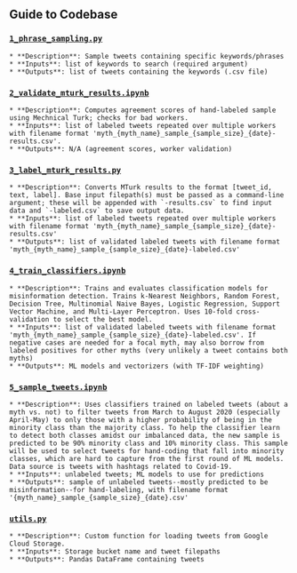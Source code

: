 ## Guide to Codebase

### [`1_phrase_sampling.py`](1_phrase_sampling.py)
    * **Description**: Sample tweets containing specific keywords/phrases
    * **Inputs**: list of keywords to search (required argument)
    * **Outputs**: list of tweets containing the keywords (.csv file)

### [`2_validate_mturk_results.ipynb`](2_process_mturk_results.ipynb)
    * **Description**: Computes agreement scores of hand-labeled sample using Mechnical Turk; checks for bad workers.
    * **Inputs**: list of labeled tweets repeated over multiple workers with filename format 'myth_{myth_name}_sample_{sample_size}_{date}-results.csv'.
    * **Outputs**: N/A (agreement scores, worker validation)

### [`3_label_mturk_results.py`](3_label_mturk_results.py)
    * **Description**: Converts MTurk results to the format [tweet_id, text, label]. Base input filepath(s) must be passed as a command-line argument; these will be appended with `-results.csv` to find input data and `-labeled.csv` to save output data.
    * **Inputs**: list of labeled tweets repeated over multiple workers with filename format 'myth_{myth_name}_sample_{sample_size}_{date}-results.csv'
    * **Outputs**: list of validated labeled tweets with filename format 'myth_{myth_name}_sample_{sample_size}_{date}-labeled.csv'

### [`4_train_classifiers.ipynb`](4_train_classifiers.ipynb)
    * **Description**: Trains and evaluates classification models for misinformation detection. Trains k-Nearest Neighbors, Random Forest, Decision Tree, Multinomial Naive Bayes, Logistic Regression, Support Vector Machine, and Multi-Layer Perceptron. Uses 10-fold cross-validation to select the best model.
    * **Inputs**: list of validated labeled tweets with filename format 'myth_{myth_name}_sample_{sample_size}_{date}-labeled.csv'. If negative cases are needed for a focal myth, may also borrow from labeled positives for other myths (very unlikely a tweet contains both myths)
    * **Outputs**: ML models and vectorizers (with TF-IDF weighting)

### [`5_sample_tweets.ipynb`](5_sample_tweets.ipynb)
    * **Description**: Uses classifiers trained on labeled tweets (about a myth vs. not) to filter tweets from March to August 2020 (especially April-May) to only those with a higher probability of being in the minority class than the majority class. To help the classifier learn to detect both classes amidst our imbalanced data, the new sample is predicted to be 90% minority class and 10% minority class. This sample will be used to select tweets for hand-coding that fall into minority classes, which are hard to capture from the first round of ML models. Data source is tweets with hashtags related to Covid-19.
    * **Inputs**: unlabeled tweets; ML models to use for predictions
    * **Outputs**: sample of unlabeled tweets--mostly predicted to be misinformation--for hand-labeling, with filename format '{myth_name}_sample_{sample_size}_{date}.csv'

### [`utils.py`](utils.py)
    * **Description**: Custom function for loading tweets from Google Cloud Storage.
    * **Inputs**: Storage bucket name and tweet filepaths
    * **Outputs**: Pandas DataFrame containing tweets